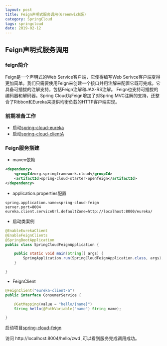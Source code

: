 ```yaml
---
layout: post
title: Feign声明式服务调用(Greenwich版)
category: SpringCloud
tags: springcloud
date: 2019-02-12
---
```


## Feign声明式服务调用

### feign简介

Feign是一个声明式的Web Service客户端，它使得编写Web Serivce客户端变得更加简单。我们只需要使用Feign来创建一个接口并用注解来配置它既可完成。它具备可插拔的注解支持，包括Feign注解和JAX-RS注解。
Feign也支持可插拔的编码器和解码器。Spring Cloud为Feign增加了对Spring MVC注解的支持，还整合了Ribbon和Eureka来提供均衡负载的HTTP客户端实现。

### 前期准备工作
- 启动[spring-cloud-eureka](./spring-cloud-eureka)
- 启动[spring-cloud-clientA](./spring-cloud-clientA)

### Feign服务搭建

- maven依赖
```xml
<dependency>
    <groupId>org.springframework.cloud</groupId>
    <artifactId>spring-cloud-starter-openfeign</artifactId>
</dependency>
```
- application.properties配置
```properties
spring.application.name=spring-cloud-feign
server.port=8004
eureka.client.serviceUrl.defaultZone=http://localhost:8000/eureka/
```
- 启动类案例
```java
@EnableEurekaClient
@EnableFeignClients
@SpringBootApplication
public class SpringCloudFeignApplication {

	public static void main(String[] args) {
		SpringApplication.run(SpringCloudFeignApplication.class, args);
	}

}
```
- FeignClient
```java
@FeignClient("eureka-client-a")
public interface ConsumerService {

    @GetMapping(value = "hello/{name}")
    String hello(@PathVariable("name") String name);

}
```

启动项目[spring-cloud-feign](./spring-cloud-feign)

访问 http://localhost:8004/hello/zwd ,可以看到服务完成调用成功。
